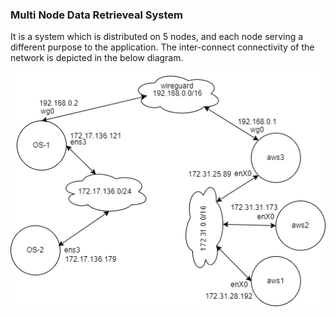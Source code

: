 ### Multi Node Data Retrieveal System  

It is a system which is distributed on 5 nodes, and each node serving a different purpose to the application. The inter-connect connectivity of the network is depicted in the below diagram.  

![Network](images/network.png)
